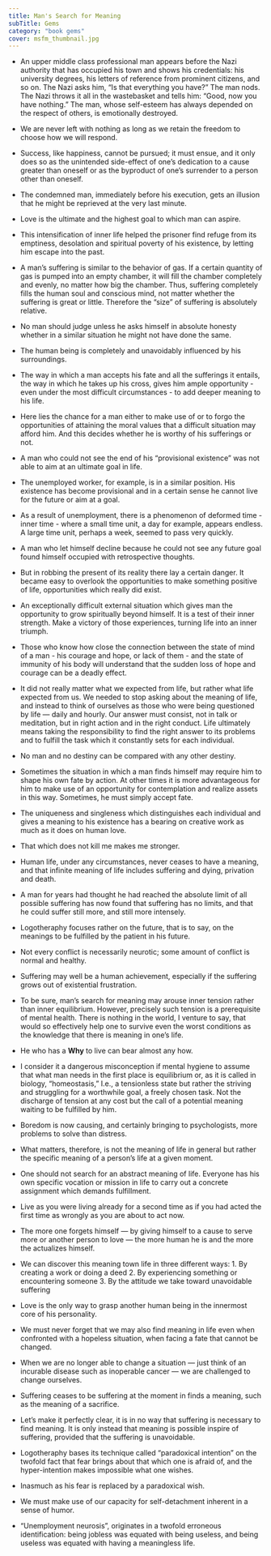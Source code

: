 ```yaml
---
title: Man's Search for Meaning
subTitle: Gems
category: "book gems"
cover: msfm_thumbnail.jpg
---
```


- An upper middle class professional man appears before the Nazi authority that has occupied his town and shows his credentials: his university degrees, his letters of reference from prominent citizens, and so on. The Nazi asks him, “Is that everything you have?” The man nods. The Nazi throws it all in the wastebasket and tells him: “Good, now you have nothing.” The man, whose self-esteem has always depended on the respect of others, is emotionally destroyed.
- We are never left with nothing as long as we retain the freedom to choose how we will respond.
- Success, like happiness, cannot be pursued; it must ensue, and it only does so as the unintended side-effect of one’s dedication to a cause greater than oneself or as the byproduct of one’s surrender to a person other than oneself.
- The condemned man, immediately before his execution, gets an illusion that he might be reprieved at the very last minute.
- Love is the ultimate and the highest goal to which man can aspire.
- This intensification of inner life helped the prisoner find refuge from its emptiness, desolation and spiritual poverty of his existence, by letting him escape into the past.
- A man’s suffering is similar to the behavior of gas. If a certain quantity of gas is pumped into an empty chamber, it will fill the chamber completely and evenly, no matter how big the chamber. Thus, suffering completely fills the human soul and conscious mind, not matter whether the suffering is great or little. Therefore the “size” of suffering is absolutely relative.
- No man should judge unless he asks himself in absolute honesty whether in a similar situation he might not have done the same.
- The human being is completely and unavoidably influenced by his surroundings.
- The way in which a man accepts his fate and all the sufferings it entails, the way in which he takes up his cross, gives him ample opportunity - even under the most difficult circumstances - to add deeper meaning to his life.
- Here lies the chance for a man either to make use of or to forgo the opportunities of attaining the moral values that a difficult situation may afford him. And this decides whether he is worthy of his sufferings or not.
- A man who could not see the end of his “provisional existence” was not able to aim at an ultimate goal in life.
- The unemployed worker, for example, is in a similar position. His existence has become provisional and in a certain sense he cannot live for the future or aim at a goal.
- As a result of unemployment, there is a phenomenon of deformed time - inner time - where a small time unit, a day for example, appears endless. A large time unit, perhaps a week, seemed to pass very quickly.
- A man who let himself decline because he could not see any future goal found himself occupied with retrospective thoughts.
- But in robbing the present of its reality there lay a certain danger. It became easy to overlook the opportunities to make something positive of life, opportunities which really did exist.
- An exceptionally difficult external situation which gives man the opportunity to grow spiritually beyond himself. It is a test of their inner strength. Make a victory of those experiences, turning life into an inner triumph.
- Those who know how close the connection between the state of mind of a man - his courage and hope, or lack of them - and the state of immunity of his body will understand that the sudden loss of hope and courage can be a deadly effect.
- It did not really matter what we expected from life, but rather what life expected from us. We needed to stop asking about the meaning of life, and instead to think of ourselves as those who were being questioned by life — daily and hourly. Our answer must consist, not in talk or meditation, but in right action and in the right conduct. Life ultimately means taking the responsibility to find the right answer to its problems and to fulfill the task which it constantly sets for each individual.
- No man and no destiny can be compared with any other destiny.
- Sometimes the situation in which a man finds himself may require him to shape his own fate by action. At other times it is more advantageous for him to make use of an opportunity for contemplation and realize assets in this way. Sometimes, he must simply accept fate.
- The uniqueness and singleness which distinguishes each individual and gives a meaning to his existence has a bearing on creative work as much as it does on human love.
- That which does not kill me makes me stronger.
- Human life, under any circumstances, never ceases to have a meaning, and that infinite meaning of life includes suffering and dying, privation and death.
- A man for years had thought he had reached the absolute limit of all possible suffering has now found that suffering has no limits, and that he could suffer still more, and still more intensely.
- Logotheraphy focuses rather on the future, that is to say, on the meanings to be fulfilled by the patient in his future.
- Not every conflict is necessarily neurotic; some amount of conflict is normal and healthy.
- Suffering may well be a human achievement, especially if the suffering grows out of existential frustration.
- To be sure, man’s search for meaning may arouse inner tension rather than inner equilibrium. However, precisely such tension is a prerequisite of mental health. There is nothing in the world, I venture to say, that would so effectively help one to survive even the worst conditions as the knowledge that there is meaning in one’s life.
- He who has a **Why** to live can bear almost any how.
- I consider it a dangerous misconception if mental hygiene to assume that what man needs in the first place is equilibrium or, as it is called in biology, “homeostasis,” I.e., a tensionless state but rather the striving and struggling for a worthwhile goal, a freely chosen task. Not the discharge of tension at any cost but the call of a potential meaning waiting to be fulfilled by him.
- Boredom is now causing, and certainly bringing to psychologists, more problems to solve than distress.
- What matters, therefore, is not the meaning of life in general but rather the specific meaning of a person’s life at a given moment.
- One should not search for an abstract meaning of life. Everyone has his own specific vocation or mission in life to carry out a concrete assignment which demands fulfillment.
- Live as you were living already for a second time as if you had acted the first time as wrongly as you are about to act now.
- The more one forgets himself — by giving himself to a cause to serve more or another person to love — the more human he is and the more the actualizes himself.
- We can discover this meaning town life in three different ways: 1. By creating a work or doing a deed 2. By experiencing something or encountering someone 3. By the attitude we take toward unavoidable suffering

- Love is the only way to grasp another human being in the innermost core of his personality.
- We must never forget that we may also find meaning in life even when confronted with a hopeless situation, when facing a fate that cannot be changed.
- When we are no longer able to change a situation — just think of an incurable disease such as inoperable cancer — we are challenged to change ourselves.
- Suffering ceases to be suffering at the moment in finds a meaning, such as the meaning of a sacrifice.
- Let’s make it perfectly clear, it is in no way that suffering is necessary to find meaning. It is only instead that meaning is possible inspire of suffering, provided that the suffering is unavoidable.
- Logotheraphy bases its technique called “paradoxical intention” on the twofold fact that fear brings about that which one is afraid of, and the hyper-intention makes impossible what one wishes.
- Inasmuch as his fear is replaced by a paradoxical wish.
- We must make use of our capacity for self-detachment inherent in a sense of humor.
- “Unemployment neurosis”, originates in a twofold erroneous identification: being jobless was equated with being useless, and being useless was equated with having a meaningless life.
